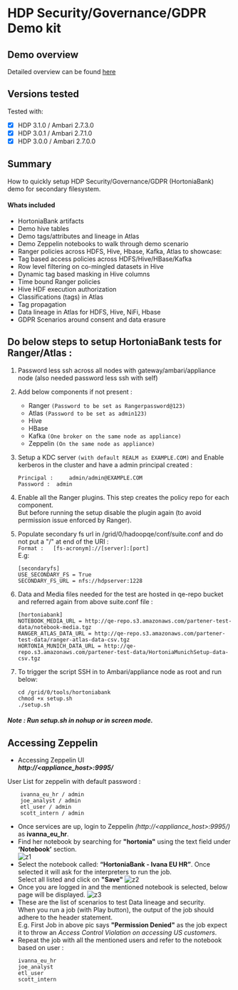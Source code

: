 # HDP Security/Governance/GDPR Demo kit

## Demo overview

Detailed overview can be found [here](https://community.hortonworks.com/articles/151939/hdp-securitygovernance-demo-kit.html) 

## Versions tested

Tested with:
- [x] HDP 3.1.0 / Ambari 2.7.3.0
- [x] HDP 3.0.1 / Ambari 2.7.1.0
- [x] HDP 3.0.0 / Ambari 2.7.0.0

## Summary
How to quickly setup HDP Security/Governance/GDPR (HortoniaBank) demo for secondary filesystem.

#### Whats included
- HortoniaBank artifacts
- Demo hive tables
- Demo tags/attributes and lineage in Atlas
- Demo Zeppelin notebooks to walk through demo scenario
- Ranger policies across HDFS, Hive, Hbase, Kafka, Atlas to showcase:
- Tag based access policies across HDFS/Hive/HBase/Kafka
- Row level filtering on co-mingled datasets in Hive
- Dynamic tag based masking in Hive columns
- Time bound Ranger policies
- Hive HDF execution authorization
- Classifications (tags) in Atlas
- Tag propagation
- Data lineage in Atlas for HDFS, Hive, NiFi, Hbase
- GDPR Scenarios around consent and data erasure

## Do below steps to setup HortoniaBank tests for Ranger/Atlas :

 1. Password less ssh across all nodes with gateway/ambari/appliance node (also needed password less ssh with self)

 2. Add below components if not present : <br>
    - Ranger    `(Password to be set as Rangerpassword@123)`
    - Atlas		`(Password to be set as admin123)`
    - Hive
    - HBase
    - Kafka		`(One broker on the same node as appliance)`
    - Zeppelin	`(On the same node as appliance)`

 3. Setup a KDC server `(with default REALM as EXAMPLE.COM)` and Enable kerberos in the cluster and have a admin principal created : <br>
    ```kadmin.local -q "addprinc -pw admin admin/admin"
    Principal : 	admin/admin@EXAMPLE.COM
    Password : 	admin
    ```

 4. Enable all the Ranger plugins. This step creates the policy repo for each component. <br>
But before running the setup disable the plugin again (to avoid permission issue enforced by Ranger).

 5. Populate secondary fs url in /grid/0/hadoopqe/conf/suite.conf and do not put a "/" at end of the URI : <br>
`Format : 	[fs-acronym]://[server]:[port]` <br>
E.g: <br>
    ```
    [secondaryfs]
    USE_SECONDARY_FS = True
    SECONDARY_FS_URL = nfs://hdpserver:1228
    ```

 6. Data and Media files needed for the test are hosted in qe-repo bucket and referred again from above suite.conf file : <br>
    ```
    [hortoniabank]
    NOTEBOOK_MEDIA_URL = http://qe-repo.s3.amazonaws.com/partener-test-data/notebook-media.tgz
    RANGER_ATLAS_DATA_URL = http://qe-repo.s3.amazonaws.com/partener-test-data/ranger-atlas-data-csv.tgz
    HORTONIA_MUNICH_DATA_URL = http://qe-repo.s3.amazonaws.com/partener-test-data/HortoniaMunichSetup-data-csv.tgz
    ```

 7. To trigger the script SSH in to Ambari/appliance node as root and run below: <br>
    ```
    cd /grid/0/tools/hortoniabank
    chmod +x setup.sh
    ./setup.sh
    ```

#### _Note : Run setup.sh in nohup or in screen mode._

  ## Accessing Zeppelin
  
- Accessing Zeppelin UI <br>
    _**http://<appliance_host>:9995/**_

User List for zeppelin with default password :
```
    ivanna_eu_hr / admin
    joe_analyst / admin
    etl_user / admin
    scott_intern / admin
```

- Once services are up, login to Zeppelin *(http://<appliance_host>:9995/)* as **ivanna_eu_hr**.
- Find her notebook by searching for **"hortonia"** using the text field under **‘Notebook’** section. <br>
![z1](https://user-images.githubusercontent.com/40571322/58865931-15002d80-86d5-11e9-9b29-7121b9934cff.png)
- Select the notebook called: **“HortoniaBank - Ivana EU HR”**. Once selected it will ask for the interpreters to run the job.
  <br>Select all listed and click on **"Save"**
![z2](https://user-images.githubusercontent.com/40571322/58865932-15002d80-86d5-11e9-8832-28f9f83947b5.png)
- Once you are logged in and the mentioned notebook is selected, below page will be displayed.
![z3](https://user-images.githubusercontent.com/40571322/58865933-15002d80-86d5-11e9-9baf-a96029ae05d6.png)
- These are the list of scenarios to test Data lineage and security. <br> When you run a job (with Play button), the output of the job should adhere to the header statement.
<br>E.g. First Job in above pic says **"Permission Denied"** as the job expect it to throw an *Access Control Violation on accessing US customers*.
- Repeat the job with all the mentioned users and refer to the notebook based on user : 
    ```
    ivanna_eu_hr
    joe_analyst
    etl_user
    scott_intern
    ```
